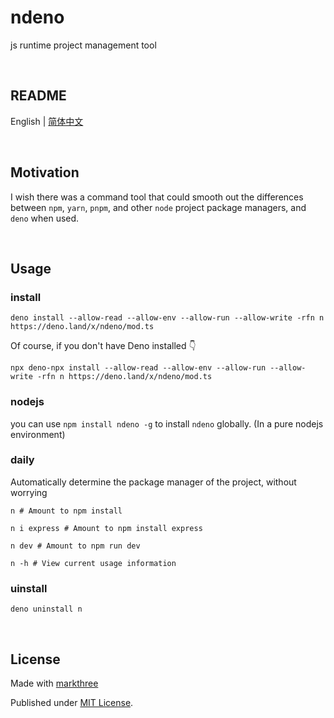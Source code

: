 # ndeno

js runtime project management tool

<br />

## README

English | [简体中文](./README_CN.md)

<br />

## Motivation

I wish there was a command tool that could smooth out the differences between
`npm`, `yarn`, `pnpm`, and other `node` project package managers, and `deno`
when used.

<br />

## Usage

### install

```shell
deno install --allow-read --allow-env --allow-run --allow-write -rfn n https://deno.land/x/ndeno/mod.ts
```

Of course, if you don't have Deno installed 👇

```shell
npx deno-npx install --allow-read --allow-env --allow-run --allow-write -rfn n https://deno.land/x/ndeno/mod.ts
```

### nodejs

you can use `npm install ndeno -g` to install `ndeno` globally. (In a pure
nodejs environment)

### daily

Automatically determine the package manager of the project, without worrying

```shell
n # Amount to npm install
```

```shell
n i express # Amount to npm install express
```

```shell
n dev # Amount to npm run dev
```

```shell
n -h # View current usage information
```

### uinstall

```shell
deno uninstall n
```

<br />

## License

Made with [markthree](https://github.com/markthree)

Published under [MIT License](./LICENSE).
